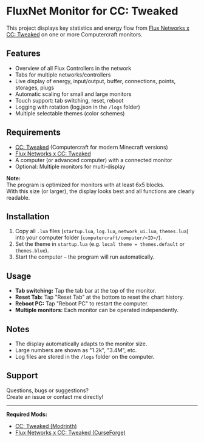 # FluxNet Monitor for CC: Tweaked

This project displays key statistics and energy flow from [Flux Networks x CC: Tweaked](https://www.curseforge.com/minecraft/mc-mods/flux-network-x-cc-tweaked) on one or more Computercraft monitors.

## Features

- Overview of all Flux Controllers in the network
- Tabs for multiple networks/controllers
- Live display of energy, input/output, buffer, connections, points, storages, plugs
- Automatic scaling for small and large monitors
- Touch support: tab switching, reset, reboot
- Logging with rotation (log.json in the `/logs` folder)
- Multiple selectable themes (color schemes)

## Requirements

- [CC: Tweaked](https://modrinth.com/mod/cc-tweaked) (Computercraft for modern Minecraft versions)
- [Flux Networks x CC: Tweaked](https://www.curseforge.com/minecraft/mc-mods/flux-network-x-cc-tweaked)
- A computer (or advanced computer) with a connected monitor
- Optional: Multiple monitors for multi-display

**Note:**  
The program is optimized for monitors with at least 6x5 blocks.  
With this size (or larger), the display looks best and all functions are clearly readable.

## Installation

1. Copy all `.lua` files (`startup.lua`, `log.lua`, `network_ui.lua`, `themes.lua`) into your computer folder (`computercraft/computer/<ID>/`).
2. Set the theme in `startup.lua` (e.g. `local theme = themes.default` or `themes.blue`).
3. Start the computer – the program will run automatically.

## Usage

- **Tab switching:** Tap the tab bar at the top of the monitor.
- **Reset Tab:** Tap "Reset Tab" at the bottom to reset the chart history.
- **Reboot PC:** Tap "Reboot PC" to restart the computer.
- **Multiple monitors:** Each monitor can be operated independently.

## Notes

- The display automatically adapts to the monitor size.
- Large numbers are shown as "1.2k", "3.4M", etc.
- Log files are stored in the `/logs` folder on the computer.

## Support

Questions, bugs or suggestions?  
Create an issue or contact me directly!

---

**Required Mods:**
- [CC: Tweaked (Modrinth)](https://modrinth.com/mod/cc-tweaked)
- [Flux Networks x CC: Tweaked (CurseForge)](https://www.curseforge.com/minecraft/mc-mods/flux-network-x-cc-tweaked)